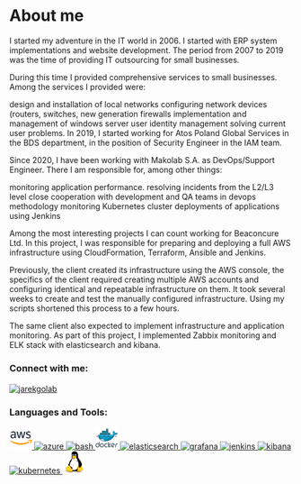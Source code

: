 <h1>About me</h1>
I started my adventure in the IT world in 2006. I started with ERP system implementations and website development.
The period from 2007 to 2019 was the time of providing IT outsourcing for small businesses.

During this time I provided comprehensive services to small businesses. Among the services I provided were:

design and installation of local networks
configuring network devices (routers, switches, new generation firewalls
implementation and management of windows server
user identity management
solving current user problems.
In 2019, I started working for Atos Poland Global Services in the BDS department, in the position of Security Engineer in the IAM team.

Since 2020, I have been working with Makolab S.A. as DevOps/Support Engineer. There I am responsible for, among other things:

monitoring application performance.
resolving incidents from the L2/L3 level
close cooperation with development and QA teams in devops methodology
monitoring Kubernetes cluster
deployments of applications using Jenkins

Among the most interesting projects I can count working for Beaconcure Ltd. In this project, I was responsible for preparing and deploying a full AWS infrastructure using CloudFormation, Terraform, Ansible and Jenkins.

Previously, the client created its infrastructure using the AWS console, the specifics of the client required creating multiple AWS accounts and configuring identical and repeatable infrastructure on them. It took several weeks to create and test the manually configured infrastructure. Using my scripts shortened this process to a few hours.

The same client also expected to implement infrastructure and application monitoring. As part of this project, I implemented Zabbix monitoring and ELK stack with elasticsearch and kibana.


<h3 align="left">Connect with me:</h3>
<p align="left">
<a href="https://linkedin.com/in/jarekgolab" target="blank"><img align="center" src="https://raw.githubusercontent.com/rahuldkjain/github-profile-readme-generator/master/src/images/icons/Social/linked-in-alt.svg" alt="jarekgolab" height="30" width="40" /></a>
</p>

<h3 align="left">Languages and Tools:</h3>
<p align="left"> <a href="https://aws.amazon.com" target="_blank" rel="noreferrer"> <img src="https://raw.githubusercontent.com/devicons/devicon/master/icons/amazonwebservices/amazonwebservices-original-wordmark.svg" alt="aws" width="40" height="40"/> </a> <a href="https://azure.microsoft.com/en-in/" target="_blank" rel="noreferrer"> <img src="https://www.vectorlogo.zone/logos/microsoft_azure/microsoft_azure-icon.svg" alt="azure" width="40" height="40"/> </a> <a href="https://www.gnu.org/software/bash/" target="_blank" rel="noreferrer"> <img src="https://www.vectorlogo.zone/logos/gnu_bash/gnu_bash-icon.svg" alt="bash" width="40" height="40"/> </a> <a href="https://www.docker.com/" target="_blank" rel="noreferrer"> <img src="https://raw.githubusercontent.com/devicons/devicon/master/icons/docker/docker-original-wordmark.svg" alt="docker" width="40" height="40"/> </a> <a href="https://www.elastic.co" target="_blank" rel="noreferrer"> <img src="https://www.vectorlogo.zone/logos/elastic/elastic-icon.svg" alt="elasticsearch" width="40" height="40"/> </a> <a href="https://grafana.com" target="_blank" rel="noreferrer"> <img src="https://www.vectorlogo.zone/logos/grafana/grafana-icon.svg" alt="grafana" width="40" height="40"/> </a> <a href="https://www.jenkins.io" target="_blank" rel="noreferrer"> <img src="https://www.vectorlogo.zone/logos/jenkins/jenkins-icon.svg" alt="jenkins" width="40" height="40"/> </a> <a href="https://www.elastic.co/kibana" target="_blank" rel="noreferrer"> <img src="https://www.vectorlogo.zone/logos/elasticco_kibana/elasticco_kibana-icon.svg" alt="kibana" width="40" height="40"/> </a> <a href="https://kubernetes.io" target="_blank" rel="noreferrer"> <img src="https://www.vectorlogo.zone/logos/kubernetes/kubernetes-icon.svg" alt="kubernetes" width="40" height="40"/> </a> <a href="https://www.linux.org/" target="_blank" rel="noreferrer"> <img src="https://raw.githubusercontent.com/devicons/devicon/master/icons/linux/linux-original.svg" alt="linux" width="40" height="40"/> </a> </p>
